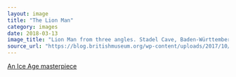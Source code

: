 ```yaml
---
layout: image
title: "The Lion Man"
category: images
date: 2018-03-13
image_title: "Lion Man from three angles. Stadel Cave, Baden-Württemberg, Germany, 40,000 years old. © Ulmer Museum." 
source_url: "https://blog.britishmuseum.org/wp-content/uploads/2017/10/Lion-man-angles-Vergleich-drei-Ganzk%C3%B6rper-Ansichten.jpg"
---
```

<a href="https://blog.britishmuseum.org/the-lion-man-an-ice-age-masterpiece/">An Ice Age masterpiece</a>
